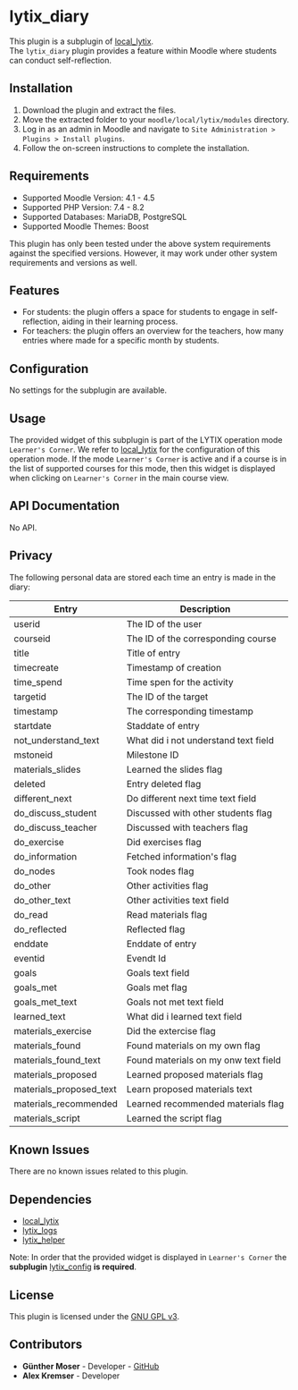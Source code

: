 # lytix\_diary

This plugin is a subplugin of [local_lytix](https://github.com/llttugraz/moodle-local_lytix).  
The `lytix_diary` plugin provides a feature within Moodle where students can conduct self-reflection.

## Installation

1. Download the plugin and extract the files.
2. Move the extracted folder to your `moodle/local/lytix/modules` directory.
3. Log in as an admin in Moodle and navigate to `Site Administration > Plugins > Install plugins`.
4. Follow the on-screen instructions to complete the installation.

## Requirements

- Supported Moodle Version: 4.1 - 4.5
- Supported PHP Version:    7.4 - 8.2
- Supported Databases: MariaDB, PostgreSQL
- Supported Moodle Themes: Boost

This plugin has only been tested under the above system requirements against the specified versions.
However, it may work under other system requirements and versions as well.

## Features

- For students: the plugin offers a space for students to engage in self-reflection, aiding in their learning process.
- For teachers: the plugin offers an overview for the teachers, how many entries where made for a specific month by students.

## Configuration

No settings for the subplugin are available.

## Usage

The provided widget of this subplugin is part of the LYTIX operation mode `Learner's Corner`. We refer to [local_lytix](https://github.com/llttugraz/moodle-local_lytix) for the configuration of this operation mode. If the mode `Learner's Corner` is active  and if a course is in the list of supported courses for this mode, then this widget is displayed when clicking on `Learner's Corner` in the main course view.

## API Documentation

No API.

## Privacy

The following personal data are stored each time an entry is made in the diary:

| Entry                   | Description                               |
|-------------------------|-------------------------------------------|
| userid                  | The ID of the user                        |
| courseid                | The ID of the corresponding course        |
| title                   | Title of entry                            |
| timecreate              | Timestamp of creation                     |
| time_spend              | Time spen  for the activity               |
| targetid                | The ID of the  target                     |
| timestamp               | The corresponding timestamp               |
| startdate               | Staddate of entry                         |
| not_understand_text     | What did i not understand text field      |
| mstoneid                | Milestone ID                              |
| materials_slides        | Learned the slides flag                   |
| deleted                 | Entry deleted flag                        |
| different_next          | Do different next time text field         |
| do_discuss_student      | Discussed with other students flag        |
| do_discuss_teacher      | Discussed with teachers flag              |
| do_exercise             | Did exercises flag                        |
| do_information          | Fetched information's flag                |
| do_nodes                | Took nodes flag                           |
| do_other                | Other activities flag                     |
| do_other_text           | Other activities text field               |
| do_read                 | Read materials flag                       |
| do_reflected            | Reflected flag                            |
| enddate                 | Enddate of entry                          |
| eventid                 | Evendt Id                                 |
| goals                   | Goals text field                          |
| goals_met               | Goals met flag                            |
| goals_met_text          | Goals not met text field                  |
| learned_text            | What did i learned text field             |
| materials_exercise      | Did the extercise flag                    |
| materials_found         | Found materials on my own flag            |
| materials_found_text    | Found materials on my onw text field      |
| materials_proposed      | Learned proposed materials flag           |
| materials_proposed_text | Learn proposed materials text             |
| materials_recommended   | Learned recommended materials flag        |
| materials_script        | Learned the script flag                   |



## Known Issues

There are no known issues related to this plugin.

## Dependencies

- [local_lytix](https://github.com/llttugraz/moodle-local_lytix)
- [lytix_logs](https://github.com/llttugraz/moodle-lytix_logs)
- [lytix_helper](https://github.com/llttugraz/moodle-lytix_helper)

Note: In order that the provided widget is displayed in `Learner's Corner` the **subplugin** [lytix_config](https://github.com/llttugraz/moodle-lytix_config) **is required**.

## License

This plugin is licensed under the [GNU GPL v3](https://github.com/llttugraz/moodle-lytix_diary?tab=GPL-3.0-1-ov-file).

## Contributors

- **Günther Moser** - Developer - [GitHub](https://github.com/ghinta)
- **Alex Kremser** - Developer
